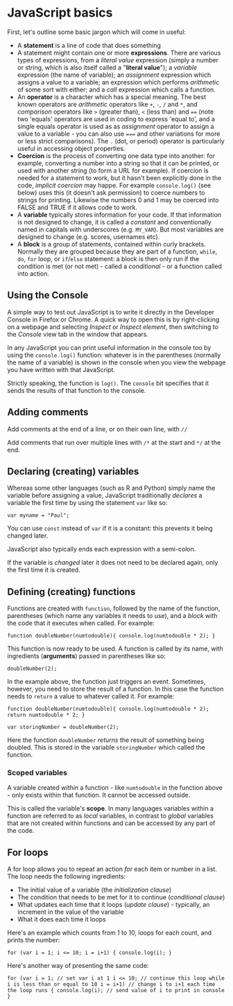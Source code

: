 # JavaScript basics

First, let's outline some basic jargon which will come in useful:

* A **statement** is a line of code that does something
* A statement might contain one or more **expressions**. There are various types of expressions, from a *literal value* expression (simply a number or string, which is also itself called a "**literal value**"); a *variable* expression (the name of variable); an *assignment* expression which assigns a value to a variable; an expression which performs *arithmetic* of some sort with either; and a *call* expression which calls a function.
* An **operator** is a character which has a special meaning. The best known operators are *arithmetic* operators like `+`, `-`, `/` and `*`, and *comparison* operators like `>` (greater than), `<` (less than) and `==` (note two 'equals' operators are used in coding to express 'equal to', and a single equals operator is used as as *assignment* operator to assign a value to a variable - you can also use `===` and other variations for more or less strict comparisons). The `.` (dot, or period) operator is particularly useful in accessing object properties.
* **Coercion** is the process of converting one data type into another: for example, converting a number into a string so that it can be printed, or used with another string (to form a URL for example). If coercion is needed for a statement to work, but it hasn't been explicitly done in the code, *implicit coercion* may happe. For example `console.log()` (see below) uses this (it doesn't ask permission) to coerce numbers to strings for printing. Likewise the numbers 0 and 1 may be coerced into FALSE and TRUE if it allows code to work.
* A **variable** typically stores information for your code. If that information is not designed to change, it is called a *constant* and conventionally named in capitals with underscores (e.g. `MY_VAR`). But most variables are designed to change (e.g. scores, usernames etc).
* A **block** is a group of statements, contained within curly brackets. Normally they are grouped because they are part of a function, `while`, `do`, `for` loop, or `if`/`else` statement: a block is then only run if the condition is met (or not met) - called a *conditional* - or a function called into action.

## Using the Console

A simple way to test out JavaScript is to write it directly in the Developer Console in Firefox or Chrome. A quick way to open this is by right-clicking on a webpage and selecting *Inspect* or *Inspect element*, then switching to the *Console* view tab in the window that appears.

In any JavaScript you can print useful information in the console too by using the `console.log()` function: whatever is in the parentheses (normally the name of a variable) is shown in the console when you view the webpage you have written with that JavaScript.

Strictly speaking, the function is `log()`. The `console` bit specifies that it sends the results of that function to the console.

## Adding comments

Add comments at the end of a line, or on their own line, with `//`

Add comments that run over multiple lines with `/*` at the start and `*/` at the end.

## Declaring (creating) variables

Whereas some other languages (such as R and Python) simply name the variable before assigning a value, JavaScript traditionally *declares* a variable the first time by using the statement `var` like so:

`var myname = "Paul";`

You can use `const` instead of `var` if it is a constant: this prevents it being changed later.

JavaScript also typically ends each expression with a semi-colon.

If the variable is *changed* later it does not need to be declared again, only the first time it is created.

## Defining (creating) functions

Functions are created with `function`, followed by the name of the function, parentheses (which name any variables it needs to use), and a *block* with the code that it executes when called. For example:

`function doubleNumber(numtodouble){
  console.log(numtodouble * 2);
  }`

This function is now ready to be used. A function is called by its name, with ingredients (**arguments**) passed in parentheses like so:

`doubleNumber(2);`

In the example above, the function just triggers an event. Sometimes, however, you need to store the result of a function. In this case the function needs to `return` a value to whatever called it. For example:

`function doubleNumber(numtodouble){
  console.log(numtodouble * 2);
  return numtodouble * 2;
  }`

`var storingNumber = doubleNumber(2);`

Here the function `doubleNumber` *returns* the result of something being doubled. This is stored in the variable `storingNumber` which called the function.

### Scoped variables

A variable created *within* a function - like `numtodouble` in the function above - only exists within that function. It cannot be accessed outside.

This is called the variable's **scope**. In many languages variables within a function are referred to as *local* variables, in contrast to *global* variables that are not created within functions and can be accessed by any part of the code.

## For loops

A for loop allows you to repeat an action *for* each item or number in a list. The loop needs the following ingredients:

* The initial value of a variable (the *initialization clause*)
* The condition that needs to be met for it to continue (*conditional clause*)
* What updates each time that it loops (*update clause*) - typically, an increment in the value of the variable
* What it does each time it loops

Here's an example which counts from 1 to 10, loops for each count, and prints the number:

`for (var i = 1; i <= 10; i = i+1) {
  console.log(i);
  }`

Here's another way of presenting the same code:

  `for (var i = 1; // set var i at 1
    i <= 10; // continue this loop while i is less than or equal to 10
    i = i+1) // change i to i+1 each time the loop runs
    {
    console.log(i); // send value of i to print in console
    }`
